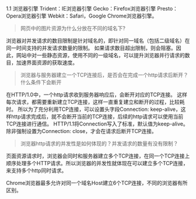1.1 浏览器引擎
Trident：IE浏览器引擎
Gecko：Firefox浏览器引擎
Presto：Opera浏览器引擎
Webkit：Safari，Google Chrome浏览器引擎。


> 网页中的图片资源为什么分放在不同的域名下?

浏览器对并发请求的数目限制是针对域名的，即针对同一域名（包括二级域名）在同一时间支持的并发请求数量的限制。
如果请求数目超出限制，则会阻塞。因此，网站中对一些静态资源，使用不同的一级域名，可以提升浏览器并行请求的数目，加速界面资源的获取速度。


> 浏览器与服务器建立一个TCP连接后，是否会在完成一个http请求后断开？什么条件下会断开

在HTTP/1.0中，一个http请求收到服务器响应后，会断开对应的TCP连接。
这样每次请求，都需要重新建立TCP连接，这样一直重复建立和断开的过程，比较耗时。
所以为了充分利用TCP连接，可以设置头字段Connection: keep-alive，这样http请求完成后，就不会断开当前的TCP连接，后续的http请求可以使用当前TCP连接进行通信。
HTTP/1.1将Connection写入了标准，默认值为keep-alive。除非强制设置为Connection: close，才会在请求后断开TCP连接。


> 浏览器http请求的并发性是如何体现的？并发请求的数量有没有限制？

页面资源请求时，浏览器会同时和服务器建立多个TCP连接，在同一个TCP连接上顺序处理多个HTTP请求。所以浏览器的并发性就体现在可以建立多个TCP连接，来支持多个http同时请求。

Chrome浏览器最多允许对同一个域名Host建立6个TCP连接，不同的浏览器有所区别。